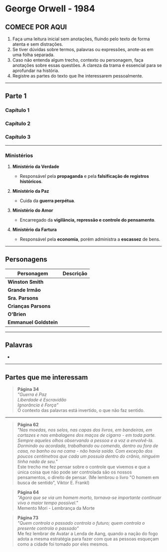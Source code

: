 # **George Orwell - 1984**

## **COMECE POR AQUI**

1. Faça uma leitura inicial sem anotações, fluindo pelo texto de forma atenta e sem distrações.
2. Se tiver dúvidas sobre termos, palavras ou expressões, anote-as em uma folha separada.
3. Caso não entenda algum trecho, contexto ou personagem, faça anotações sobre essas questões. A clareza da trama é essencial para se aprofundar na história.
4. Registre as partes do texto que lhe interessarem pessoalmente.

---

## **Parte 1**

### **Capítulo 1**

### **Capítulo 2**

### **Capítulo 3**

---
### Ministérios
1. **Ministério da Verdade**
   - Responsável pela **propaganda** e pela **falsificação de registros históricos**.
2. **Ministério da Paz**
   - Cuida da **guerra perpétua**.
3. **Ministério do Amor**
   - Encarregado da **vigilância, repressão e controle do pensamento**.

4. **Ministério da Fartura**
   - Responsável pela **economia**, porém administra a **escassez** de bens.

---

## **Personagens**

| **Personagem**               | **Descrição**                                                                                                                                              |
|------------------------------|------------------------------------------------------------------------------------------------------------------------------------------------------------|
| **Winston Smith**             ||
| **Grande Irmão**||
| **Sra. Parsons**              ||
| **Crianças Parsons**          ||
| **O'Brien**                   ||
| **Emmanuel Goldstein**        ||

---

## **Palavras**
- 

---

## **Partes que me interessam**

> **Página 34**  
> *"Guerra é Paz  
> Liberdade é Escravidão  
> Ignorância é Força"*  
> O contexto das palavras está invertido, o que não faz sentido.

---

> **Página 62**  
> *"Nas moedas, nos selos, nas capas dos livros, em bandeiras, em cartazes e nas embalagens dos maços de cigarro - em toda parte. Sempre aqueles olhos observando a pessoa e a voz a envolvê-la. Dormindo ou acordada, trabalhando ou comendo, dentro ou fora de casa, no banho ou na cama - não havia saída. Com exceção dos poucos centímetros que cada um possuía dentro do crânio, ninguém tinha nada de seu."*  
> Este trecho me fez pensar sobre o controle que vivemos e que a única coisa que não pode ser controlada são os nossos pensamentos, o direito de pensar. (Me lembrou o livro "O homem em busca de sentido", Viktor E. Frankl)

> **Página 64**  
> *"Agora que se via um homem morto, tornava-se importante continuar vivo o maior tempo possível."*  
> Memento Mori - Lembrança da Morte

> **Página 73**  
> *"Quem controla o passado controla o futuro; quem controla o presente controla o passado"*  
> Me fez lembrar de Avatar a Lenda de Aang, quando a nação do fogo adota a mesma estratégia para fazer com que as pessoas esqueçam como a cidade foi tomado por eles mesmos.